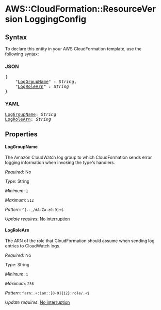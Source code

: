 # AWS::CloudFormation::ResourceVersion LoggingConfig

## Syntax

To declare this entity in your AWS CloudFormation template, use the following syntax:

### JSON

<pre>
{
    "<a href="#loggroupname" title="LogGroupName">LogGroupName</a>" : <i>String</i>,
    "<a href="#logrolearn" title="LogRoleArn">LogRoleArn</a>" : <i>String</i>
}
</pre>

### YAML

<pre>
<a href="#loggroupname" title="LogGroupName">LogGroupName</a>: <i>String</i>
<a href="#logrolearn" title="LogRoleArn">LogRoleArn</a>: <i>String</i>
</pre>

## Properties

#### LogGroupName

The Amazon CloudWatch log group to which CloudFormation sends error logging information when invoking the type's handlers.

_Required_: No

_Type_: String

_Minimum_: <code>1</code>

_Maximum_: <code>512</code>

_Pattern_: <code>^[\.\-_/#A-Za-z0-9]+$</code>

_Update requires_: [No interruption](https://docs.aws.amazon.com/AWSCloudFormation/latest/UserGuide/using-cfn-updating-stacks-update-behaviors.html#update-no-interrupt)

#### LogRoleArn

The ARN of the role that CloudFormation should assume when sending log entries to CloudWatch logs.

_Required_: No

_Type_: String

_Minimum_: <code>1</code>

_Maximum_: <code>256</code>

_Pattern_: <code>^arn:.+:iam::[0-9]{12}:role/.+$</code>

_Update requires_: [No interruption](https://docs.aws.amazon.com/AWSCloudFormation/latest/UserGuide/using-cfn-updating-stacks-update-behaviors.html#update-no-interrupt)
